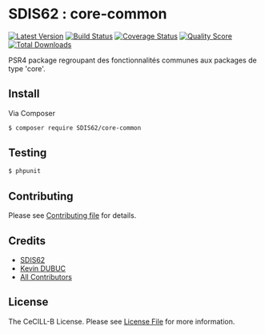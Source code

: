 # SDIS62 : core-common

[![Latest Version](https://img.shields.io/github/release/SDIS62/core-common.svg?style=flat-square)](https://github.com/SDIS62/core-common/releases)
[![Build Status](https://img.shields.io/travis/SDIS62/core-common/master.svg?style=flat-square)](https://travis-ci.org/SDIS62/core-common)
[![Coverage Status](https://img.shields.io/scrutinizer/coverage/g/SDIS62/core-common.svg?style=flat-square)](https://scrutinizer-ci.com/g/SDIS62/core-common/code-structure)
[![Quality Score](https://img.shields.io/scrutinizer/g/SDIS62/core-common.svg?style=flat-square)](https://scrutinizer-ci.com/g/SDIS62/core-common)
[![Total Downloads](https://img.shields.io/packagist/dt/SDIS62/core-common.svg?style=flat-square)](https://packagist.org/packages/SDIS62/core-common)

PSR4 package regroupant des fonctionnalités communes aux packages de type 'core'.

## Install

Via Composer

``` bash
$ composer require SDIS62/core-common
```

## Testing

``` bash
$ phpunit
```

## Contributing

Please see [Contributing file](CONTRIBUTING.md) for details.

## Credits

- [SDIS62](https://github.com/SDIS62)
- [Kevin DUBUC](https://github.com/kdubuc)
- [All Contributors](https://github.com/SDIS62/core-common/contributors)

## License

The CeCILL-B License. Please see [License File](LICENSE.md) for more information.
